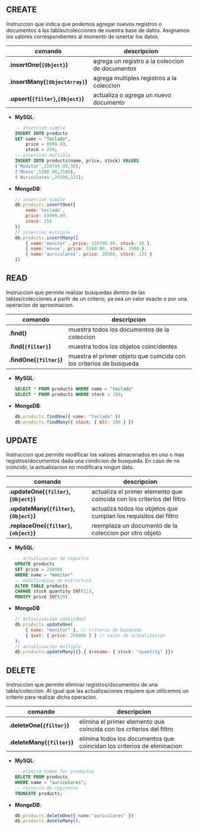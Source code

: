 ## CREATE

Instruccion que indica que podemos agregar nuevos registros o documentos a las tablas/colecciones de nuestra base de datos. Asignamos los valores correspondientes al momento de isnertar los datos.

| comando | descripcion |
|--|--|
| __.insertOne(`{Object}`)__ | agrega un registro a la coleccion de documentos |
| __.insertMany(`[ObjectArray]`)__ | agrega multiples registros a la coleccion |
| __.upsert(`{filter}`,`{Object}`)__ | actualiza o agrega un nuevo documento |

* __MySQL__:
    ```sql
    -- insercion simple
    INSERT INTO products
    SET name = "Teclado", 
        price = 8999.99, 
        stock = 250;
    -- insercion multiple
    INSERT INTO products(name, price, stock) VALUES
    ('Monitor',159799.99,50),
    ('Mouse',5300.00,3500),
    ('Auriculares',29300,125);
    ```
* __MongoDB__:
    ```js
    // insercion simple
    db.products.insertOne({
        name:'teclado', 
        price: 89999.99, 
        stock: 250
    })
    // insercion multiple
    db.products.insertMany([
        { name:'monitor', price: 159799.99, stock: 50 },
        { name:'mouse', price: 5300.00, stock: 3500 },
        { name:'auriculares', price: 29300, stock: 125 }
    ])
    ```

## READ

Instruccion que permite realizar busquedas dentro de las tablas/colecciones a partir de un criterio, ya sea un valor exacto o por una operacion de aproximacion.

| comando | descripcion |
|--|--|
| __.find()__| muestra todos los documentos de la coleccion |
| __.find(`{filter}`)__ | muestra todos los objetos coincidentes |
| __.findOne(`{filter}`)__ | muestra el primer objeto que coincida con los criterios de busqueda |

* __MySQL__:
    ```sql
    SELECT * FROM products WHERE name = "teclado"
    SELECT * FROM products WHERE stock < 100;
    ```
* __MongoDB__:
    ```js
    db.products.findOne({ name: "teclado" })
    db.products.findMany({ stock: { $lt: 100 } })
    ```
    
## UPDATE

Instruccion que permite modificar los valores almacenados en uno o mas registros/documentos dada una condicion de busqueda. En caso de no coincidir, la actualizacion no modificara ningun dato.

| comando | descripcion |
|--|--|
| __.updateOne(`{filter}`, `{Object}`)__ | actualiza el primer elemento que coincida con los criterios del filtro |
| __.updateMany(`{filter}`,`{Object}`)__ | actualiza todos los objetos que cumplan los requisitos del filtro |
| __.replaceOne(`{filter}`,`{object}`)__ | reemplaza un documento de la coleccion por otro objeto |

* __MySQL__:
    ```sql
    -- actualizacion de registro
    UPDATE products
    SET price = 250000
    WHERE name = "monitor"
    -- modificacion de estructura
    ALTER TABLE products
    CHANGE stock quantity INT(11),
    MODIFY price INT(20)
    ```
* __MongoDB__
    ```js
    // actualizacion individual
    db.products.updateOne(
        { name: "monitor" }, // criterio de busqueda
        { $set: { price: 250000 } } // valor de actualizacion
    );
    // actualizacion multiple
    db.products.updateMany({},{ $rename: { stock: "quantity" }})
    ```
## DELETE

Instruccion que permite eliminar registros/documentos de una tabla/coleccion. Al igual que las actualizaciones requiere que utilicemos un criterio para realizar dicha operacion.

| comando | descripcion |
|--|--|
| __.deleteOne(`{filter}`)__ | elimina el primer elemento que coincida con los criterios del filtro |
| __.deleteMany(`{filter}`)__ | elimina todos los documentos que coincidan los criterios de eliminacion |

* __MySQL__:
    ```sql
    -- elimina todos los productos
    DELETE FROM products
    WHERE name = "auriculares";
    -- reinicio de registros
    TRUNCATE products;
    ```
* __MongoDB__:
    ```js
    db.products.deleteOne({ name:"auriculares" })
    db.products.deteleMany();
    ```